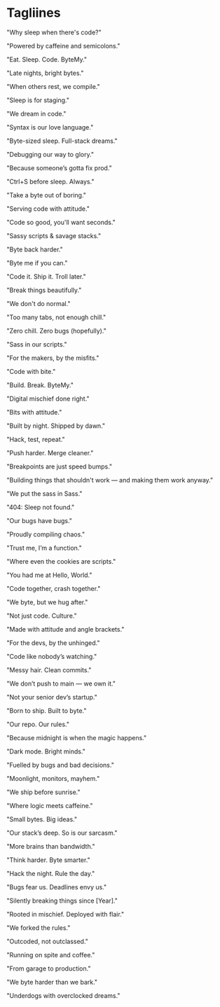 # Tagliines

"Why sleep when there's code?"

"Powered by caffeine and semicolons."

"Eat. Sleep. Code. ByteMy."

"Late nights, bright bytes."

"When others rest, we compile."

"Sleep is for staging."

"We dream in code."

"Syntax is our love language."

"Byte-sized sleep. Full-stack dreams."

"Debugging our way to glory."

"Because someone’s gotta fix prod."

"Ctrl+S before sleep. Always."

"Take a byte out of boring."

"Serving code with attitude."

"Code so good, you'll want seconds."

"Sassy scripts & savage stacks."

"Byte back harder."

"Byte me if you can."

"Code it. Ship it. Troll later."

"Break things beautifully."

"We don't do normal."

"Too many tabs, not enough chill."

"Zero chill. Zero bugs (hopefully)."

"Sass in our scripts."

"For the makers, by the misfits."

"Code with bite."

"Build. Break. ByteMy."

"Digital mischief done right."

"Bits with attitude."

"Built by night. Shipped by dawn."

"Hack, test, repeat."

"Push harder. Merge cleaner."

"Breakpoints are just speed bumps."

"Building things that shouldn't work — and making them work anyway."

"We put the sass in Sass."

"404: Sleep not found."

"Our bugs have bugs."

"Proudly compiling chaos."

"Trust me, I’m a function."

"Where even the cookies are scripts."

"You had me at Hello, World."

"Code together, crash together."

"We byte, but we hug after."

"Not just code. Culture."

"Made with attitude and angle brackets."

"For the devs, by the unhinged."

"Code like nobody’s watching."

"Messy hair. Clean commits."

"We don’t push to main — we own it."

"Not your senior dev’s startup."

"Born to ship. Built to byte."

"Our repo. Our rules."

"Because midnight is when the magic happens."

"Dark mode. Bright minds."

"Fuelled by bugs and bad decisions."

"Moonlight, monitors, mayhem."

"We ship before sunrise."

"Where logic meets caffeine."

"Small bytes. Big ideas."

"Our stack’s deep. So is our sarcasm."

"More brains than bandwidth."

"Think harder. Byte smarter."

"Hack the night. Rule the day."

"Bugs fear us. Deadlines envy us."

"Silently breaking things since [Year]."

"Rooted in mischief. Deployed with flair."

"We forked the rules."

"Outcoded, not outclassed."

"Running on spite and coffee."

"From garage to production."

"We byte harder than we bark."

"Underdogs with overclocked dreams."
